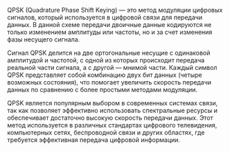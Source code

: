 QPSK (Quadrature Phase Shift Keying) — это метод модуляции цифровых сигналов, который используется в цифровой связи для передачи данных. В данной схеме передачи двоичные данные кодируются не только изменением амплитуды или частоты, но и за счет изменения фазы несущего сигнала.

Сигнал QPSK делится на две ортогональные несущие с одинаковой амплитудой и частотой, с одной из которых происходит передача реальной части сигнала, а с другой — мнимой части. Каждый символ QPSK представляет собой комбинацию двух бит данных (четыре возможных состояния), что помогает увеличить скорость передачи данных по сравнению с более простыми методами модуляции.

QPSK является популярным выбором в современных системах связи, так как позволяет эффективно использовать спектральные ресурсы и обеспечивает достаточно высокую скорость передачи данных. Этот метод используется в различных стандартах цифрового телевидения, компьютерных сетях, беспроводной связи и других областях, где требуется эффективная передача цифровой информации.